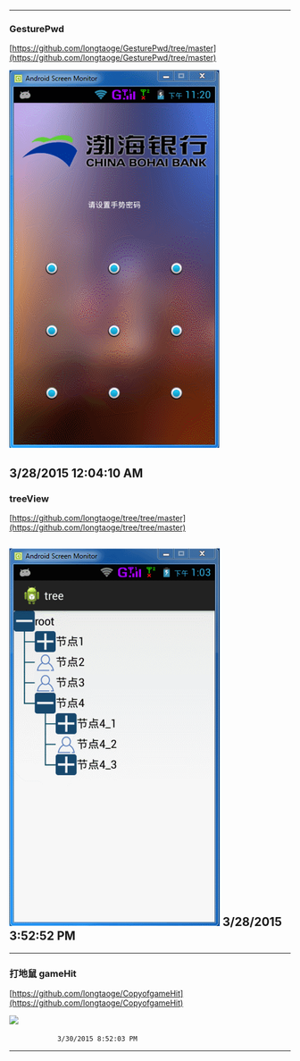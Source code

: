 


----------

### GesturePwd ###
[https://github.com/longtaoge/GesturePwd/tree/master](https://github.com/longtaoge/GesturePwd/tree/master)

![](https://github.com/longtaoge/GesturePwd/raw/master/app/src/main/java/jiugonge.gif)

3/28/2015 12:04:10 AM 
----------
### treeView ###

[https://github.com/longtaoge/tree/tree/master](https://github.com/longtaoge/tree/tree/master)

![](https://github.com/longtaoge/tree/raw/master/tree.gif)
3/28/2015 3:52:52 PM 
----------

----------
### 打地鼠 gameHit ###
[https://github.com/longtaoge/CopyofgameHit](https://github.com/longtaoge/CopyofgameHit)

![](https://github.com/longtaoge/gameHit/blob/master/games.gif)
			
				3/30/2015 8:52:03 PM 
----------
